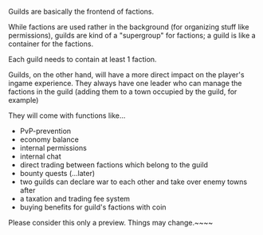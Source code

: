 Guilds are basically the frontend of factions. 

While factions are used rather in the background 
(for organizing stuff like permissions), guilds are kind of a "supergroup" for factions;
a guild is like a container for the factions.

Each guild needs to contain at least 1 faction. 


Guilds, on the other hand, will have 
a more direct impact on the player's ingame experience. They always have one leader
who can manage the factions in the guild (adding them to a town occupied by the guild,
for example)

They will come with functions like... 
* PvP-prevention
* economy balance
* internal permissions 
* internal chat
* direct trading between factions which belong to the guild
* bounty quests (...later)
* two guilds can declare war to each other and take over enemy towns after
* a taxation and trading fee system
* buying benefits for guild's factions with coin

Please consider this only a preview. Things may change.~~~~